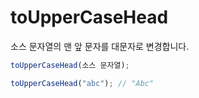 # toUpperCaseHead

소스 문자열의 맨 앞 문자를 대문자로 변경합니다.

```ts
toUpperCaseHead(소스 문자열);
```

```ts
toUpperCaseHead("abc"); // "Abc"
```